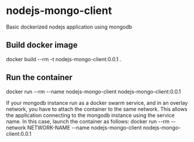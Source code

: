 # nodejs-mongo-client
Basic dockerized nodejs application using mongodb

## Build docker image
docker build --rm -t nodejs-mongo-client:0.0.1 .

## Run the container
docker run --rm --name nodejs-mongo-client nodejs-mongo-client:0.0.1

If your mongodb instance run as a docker swarm service, and in an overlay network, you have to attach the container to the same network. This allows the application connecting to the mongodb instance using the service name. In this case, launch the container as follows:
docker run --rm --network NETWORK-NAME --name nodejs-mongo-client nodejs-mongo-client:0.0.1
